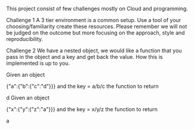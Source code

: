 This project consist of few challenges mostly on Cloud and programming.

Challenge 1
A 3 tier environment is a common setup. Use a tool of your choosing/familiarity create these resources. Please remember we will not be judged on the outcome but more focusing on the approach, style and reproducibility.


Challenge 2
We have a nested object, we would like a function that you pass in the object and a key and get back the value. How this is implemented is up to you.

Given an object

{"a":{"b":{"c":"d"}}}
and the key = a/b/c the function to return

d
Given an object

{"x":{"y":{"z":"a"}}}
and the key = x/y/z the function to return

a

